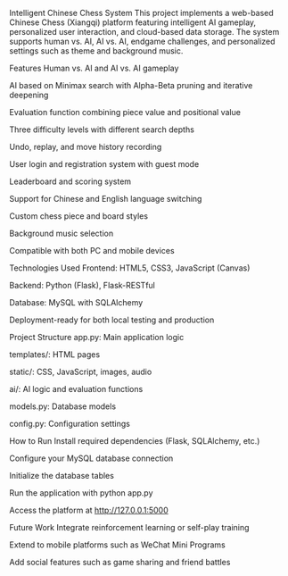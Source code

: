 Intelligent Chinese Chess System
This project implements a web-based Chinese Chess (Xiangqi) platform featuring intelligent AI gameplay, personalized user interaction, and cloud-based data storage. The system supports human vs. AI, AI vs. AI, endgame challenges, and personalized settings such as theme and background music.

Features
Human vs. AI and AI vs. AI gameplay

AI based on Minimax search with Alpha-Beta pruning and iterative deepening

Evaluation function combining piece value and positional value

Three difficulty levels with different search depths

Undo, replay, and move history recording

User login and registration system with guest mode

Leaderboard and scoring system

Support for Chinese and English language switching

Custom chess piece and board styles

Background music selection

Compatible with both PC and mobile devices

Technologies Used
Frontend: HTML5, CSS3, JavaScript (Canvas)

Backend: Python (Flask), Flask-RESTful

Database: MySQL with SQLAlchemy

Deployment-ready for both local testing and production

Project Structure
app.py: Main application logic

templates/: HTML pages

static/: CSS, JavaScript, images, audio

ai/: AI logic and evaluation functions

models.py: Database models

config.py: Configuration settings

How to Run
Install required dependencies (Flask, SQLAlchemy, etc.)

Configure your MySQL database connection

Initialize the database tables

Run the application with python app.py

Access the platform at http://127.0.0.1:5000

Future Work
Integrate reinforcement learning or self-play training

Extend to mobile platforms such as WeChat Mini Programs

Add social features such as game sharing and friend battles
